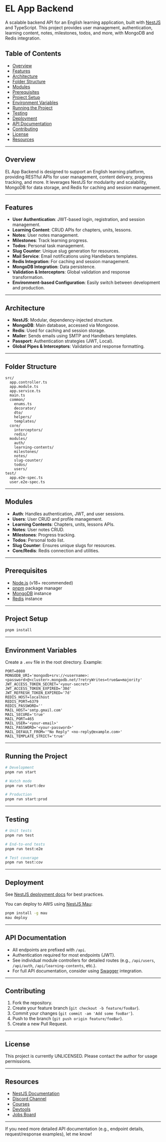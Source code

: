 # EL App Backend

A scalable backend API for an English learning application, built with [NestJS](https://nestjs.com/) and TypeScript. This project provides user management, authentication, learning content, notes, milestones, todos, and more, with MongoDB and Redis integration.

## Table of Contents

- [Overview](#overview)
- [Features](#features)
- [Architecture](#architecture)
- [Folder Structure](#folder-structure)
- [Modules](#modules)
- [Prerequisites](#prerequisites)
- [Project Setup](#project-setup)
- [Environment Variables](#environment-variables)
- [Running the Project](#running-the-project)
- [Testing](#testing)
- [Deployment](#deployment)
- [API Documentation](#api-documentation)
- [Contributing](#contributing)
- [License](#license)
- [Resources](#resources)

---

## Overview

EL App Backend is designed to support an English learning platform, providing RESTful APIs for user management, content delivery, progress tracking, and more. It leverages NestJS for modularity and scalability, MongoDB for data storage, and Redis for caching and session management.

---

## Features

- **User Authentication**: JWT-based login, registration, and session management.
- **Learning Content**: CRUD APIs for chapters, units, lessons.
- **Notes**: User notes management.
- **Milestones**: Track learning progress.
- **Todos**: Personal task management.
- **Slug Counter**: Unique slug generation for resources.
- **Mail Service**: Email notifications using Handlebars templates.
- **Redis Integration**: For caching and session management.
- **MongoDB Integration**: Data persistence.
- **Validation & Interceptors**: Global validation and response transformation.
- **Environment-based Configuration**: Easily switch between development and production.

---

## Architecture

- **NestJS**: Modular, dependency-injected structure.
- **MongoDB**: Main database, accessed via Mongoose.
- **Redis**: Used for caching and session storage.
- **Mailer**: Sends emails using SMTP and Handlebars templates.
- **Passport**: Authentication strategies (JWT, Local).
- **Global Pipes & Interceptors**: Validation and response formatting.

---

## Folder Structure

```
src/
  app.controller.ts
  app.module.ts
  app.service.ts
  main.ts
  common/
    enums.ts
    decorator/
    dto/
    helpers/
    templates/
  core/
    interceptors/
    redis/
  modules/
    auth/
    learning-contents/
    milestones/
    notes/
    slug-counter/
    todos/
    users/
test/
  app.e2e-spec.ts
  user.e2e-spec.ts
```

---

## Modules

- **Auth**: Handles authentication, JWT, and user sessions.
- **Users**: User CRUD and profile management.
- **Learning Contents**: Chapters, units, lessons APIs.
- **Notes**: User notes CRUD.
- **Milestones**: Progress tracking.
- **Todos**: Personal todo list.
- **Slug Counter**: Ensures unique slugs for resources.
- **Core/Redis**: Redis connection and utilities.

---

## Prerequisites

- [Node.js](https://nodejs.org/) (v18+ recommended)
- [pnpm](https://pnpm.io/) package manager
- [MongoDB](https://www.mongodb.com/) instance
- [Redis](https://redis.io/) instance

---

## Project Setup

```bash
pnpm install
```

---

## Environment Variables

Create a `.env` file in the root directory. Example:

```env
PORT=8080
MONGODB_URI='mongodb+srv://<username>:<password>@<cluster>.mongodb.net/?retryWrites=true&w=majority'
JWT_ACCESS_TOKEN_SECRET='<your-secret>'
JWT_ACCESS_TOKEN_EXPIRED='30d'
JWT_REFRESH_TOKEN_EXPIRED='7d'
REDIS_HOST=localhost
REDIS_PORT=6379
REDIS_PASSWORD=''
MAIL_HOST='smtp.gmail.com'
MAIL_SECURE='true'
MAIL_PORT=465
MAIL_USER='<your-email>'
MAIL_PASSWORD='<your-password>'
MAIL_DEFAULT_FROM='"No Reply" <no-reply@example.com>'
MAIL_TEMPLATE_STRICT='true'
```

---

## Running the Project

```bash
# Development
pnpm run start

# Watch mode
pnpm run start:dev

# Production
pnpm run start:prod
```

---

## Testing

```bash
# Unit tests
pnpm run test

# End-to-end tests
pnpm run test:e2e

# Test coverage
pnpm run test:cov
```

---

## Deployment

See [NestJS deployment docs](https://docs.nestjs.com/deployment) for best practices.

You can deploy to AWS using [NestJS Mau](https://mau.nestjs.com):

```bash
pnpm install -g mau
mau deploy
```

---

## API Documentation

- All endpoints are prefixed with `/api`.
- Authentication required for most endpoints (JWT).
- See individual module controllers for detailed routes (e.g., `/api/users`, `/api/auth`, `/api/learning-contents`, etc.).
- For full API documentation, consider using [Swagger](https://docs.nestjs.com/openapi/introduction) integration.

---

## Contributing

1. Fork the repository.
2. Create your feature branch (`git checkout -b feature/fooBar`).
3. Commit your changes (`git commit -am 'Add some fooBar'`).
4. Push to the branch (`git push origin feature/fooBar`).
5. Create a new Pull Request.

---

## License

This project is currently UNLICENSED. Please contact the author for usage permissions.

---

## Resources

- [NestJS Documentation](https://docs.nestjs.com)
- [Discord Channel](https://discord.gg/G7Qnnhy)
- [Courses](https://courses.nestjs.com/)
- [Devtools](https://devtools.nestjs.com)
- [Jobs Board](https://jobs.nestjs.com)

---

If you need more detailed API documentation (e.g., endpoint details, request/response examples), let me know!
